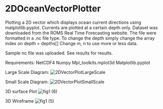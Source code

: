 # 2DOceanVectorPlotter
Plotting a 2D vector which displays ocean current directions using matplotlib.pyplot. Currents are plotted at a certain depth only. Dataset was downloaded from the ROMS Real Time Forecasting website. The file were formatted in a .nc file type.
To change the depth simply change the array index on depth = depths[]
Change m, n to use more or less data.


Sample nc file was uploaded.
See results for results.


Requirements:
NetCDF4
Numpy 
Mpl_toolkits.mplot3d 
Matplotlib.pyplot 

Large Scale Diagram:
![2DVectorPlotLargeScale](https://user-images.githubusercontent.com/68083724/159191116-1282e7cb-a351-4538-9d2c-acd21767fb95.png)

Small Scale Diagram:
![2DVectorPlotSmallScale](https://user-images.githubusercontent.com/68083724/159191373-04588ee6-2f42-4244-8840-6ad75485f00f.png)

3D surface Plot
![fig1 (6)](https://user-images.githubusercontent.com/68083724/162594689-1ca9b3fc-0715-480d-a89f-a1403f7db502.png)


3D Wireframe
![fig1 (5)](https://user-images.githubusercontent.com/68083724/162594687-63318023-0346-48cc-961a-d159ec573cc3.png)
